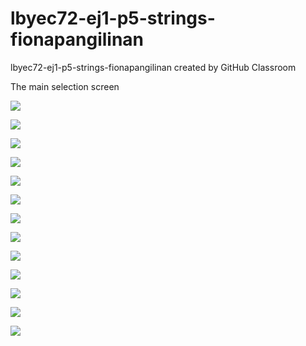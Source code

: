 # lbyec72-ej1-p5-strings-fionapangilinan
lbyec72-ej1-p5-strings-fionapangilinan created by GitHub Classroom

The main selection screen

![](ss1.jpg)

![](ss2.jpg)

![](ss3.jpg)

![](ss4.jpg)

![](ss5.jpg)

![](ss6.jpg)

![](ss7.jpg)

![](ss8.jpg)

![](ss9.jpg)

![](ss10.jpg)

![](ss11.jpg)

![](11.jpg)

![](ss12.jpg)
